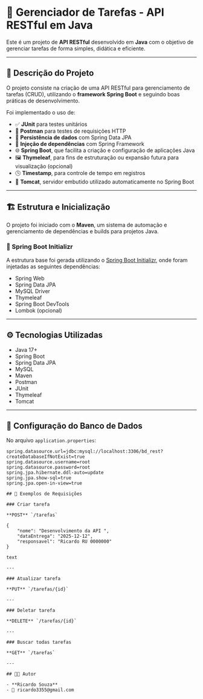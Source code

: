 # 📌 Gerenciador de Tarefas - API RESTful em Java

Este é um projeto de **API RESTful** desenvolvido em **Java** com o objetivo de gerenciar tarefas de forma simples, didática e eficiente.

---

## 🎯 Descrição do Projeto

O projeto consiste na criação de uma API RESTful para gerenciamento de tarefas (CRUD), utilizando o **framework Spring Boot** e seguindo boas práticas de desenvolvimento.  

Foi implementado o uso de:
- ✅ **JUnit** para testes unitários  
- 🧪 **Postman** para testes de requisições HTTP  
- 💾 **Persistência de dados** com Spring Data JPA  
- 🔗 **Injeção de dependências** com Spring Framework  
- 🌐 **Spring Boot**, que facilita a criação e configuração de aplicações Java  
- 🖼️ **Thymeleaf**, para fins de estruturação ou expansão futura para visualização (opcional)
- 🕓 **Timestamp**, para controle de tempo em registros  
- 🧱 **Tomcat**, servidor embutido utilizado automaticamente no Spring Boot  

---

## 🏗️ Estrutura e Inicialização

O projeto foi iniciado com o **Maven**, um sistema de automação e gerenciamento de dependências e builds para projetos Java.

### 🔧 Spring Boot Initializr

A estrutura base foi gerada utilizando o [Spring Boot Initializr](https://start.spring.io), onde foram injetadas as seguintes dependências:

- Spring Web  
- Spring Data JPA  
- MySQL Driver  
- Thymeleaf  
- Spring Boot DevTools  
- Lombok (opcional)

---

## ⚙️ Tecnologias Utilizadas

- Java 17+
- Spring Boot
- Spring Data JPA
- MySQL
- Maven
- Postman
- JUnit
- Thymeleaf
- Tomcat

---

## 💾 Configuração do Banco de Dados

No arquivo `application.properties`:
```properties
spring.datasource.url=jdbc:mysql://localhost:3306/bd_rest?createDatabaseIfNotExist=true
spring.datasource.username=root
spring.datasource.password=root
spring.jpa.hibernate.ddl-auto=update
spring.jpa.show-sql=true
spring.jpa.open-in-view=true

## 🧪 Exemplos de Requisições

### Criar tarefa

**POST** `/tarefas`

{
    "nome": "Desenvolvimento da API ",
    "dataEntrega": "2025-12-12",
    "responsavel": "Ricardo RU 0000000"
}

text

---

### Atualizar tarefa

**PUT** `/tarefas/{id}`

---

### Deletar tarefa

**DELETE** `/tarefas/{id}`

---

### Buscar todas tarefas

**GET** `/tarefas`

---

## 🧑‍💻 Autor

- **Ricardo Souza**  
- 📧 ricardo3355@gmail.com
